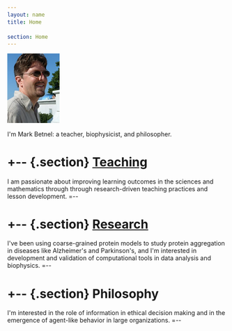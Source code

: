 ```yaml
---
layout: name
title: Home

section: Home
---
```


<img class='inset right' src='images/mark.jpg' title='Mark Betnel' alt='Smiling Mark' width='120px' />

<!--
Hello World
=======
-->

I'm Mark Betnel: a teacher, biophysicist, and philosopher.

+-- {.section}
[Teaching][edu]
=======
I am passionate about improving learning outcomes in the sciences and
mathematics through through research-driven teaching practices and lesson
development.
=--

+--	{.section}
[Research][research]
========
I've been using coarse-grained protein models to study protein aggregation
in diseases like Alzheimer's and Parkinson's, and I'm interested in development
and validation of computational tools in data analysis and biophysics.
=--

+--     {.section}
Philosophy
=======
I'm interested in the role of information in ethical decision making
and in the emergence of agent-like behavior in large organizations.
=--


[phil]: http://markbetnel.com/philosophy/
[edu]: http://markbetnel.com/teaching/
[soft]: http://markbetnel.com/software/
[research]: http://markbetnel.com/research/
